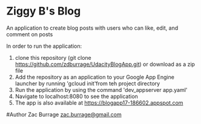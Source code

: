 # Ziggy B's Blog
An application to create blog posts with users who can like, edit, and comment on posts

In order to run the application:

1. clone this repository (git clone https://github.com/zdburrage/UdacityBlogApp.git) or download as a zip file
2. Add the repository as an application to your Google App Engine launcher by running 'gcloud init'from teh project directory
3. Run the application by using the command 'dev_appserver app.yaml'
4. Navigate to localhost:8080 to see the application
5. The app is also available at https://blogapp17-186602.appspot.com

#Author
Zac Burrage
zac.burrage@gmail.com
